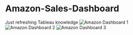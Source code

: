 # Amazon-Sales-Dashboard
Just refreshing Tableau knowledge
![Amazon Dashboard 1](https://github.com/user-attachments/assets/db612778-2694-44ae-9888-e7c12b51c282)
![Amazon Dashboard 2](https://github.com/user-attachments/assets/bba8028d-de6a-430f-9322-0bed4d391b5c)
![Amazon Dashboard 3](https://github.com/user-attachments/assets/98333a0a-2a67-43b3-9fb0-5a1686853148)
